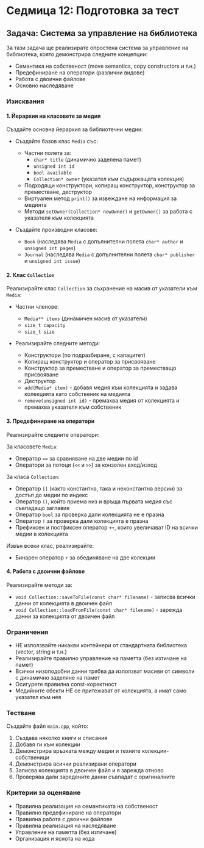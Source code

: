 # Седмица 12: Подготовка за тест

## Задача: Система за управление на библиотека

За тази задача ще реализирате опростена система за управление на библиотека, която демонстрира следните концепции:
- Семантика на собственост (move semantics, copy constructors и т.н.)
- Предефиниране на оператори (различни видове)
- Работа с двоични файлове
- Основно наследяване

### Изисквания

#### 1. Йерархия на класовете за медия
Създайте основна йерархия за библиотечни медии:

- Създайте базов клас `Media` със:
  - Частни полета за:
    - `char* title` (динамично заделена памет)
    - `unsigned int id`
    - `bool available`
    - `Collection* owner` (указател към съдържащата колекция)
  - Подходящи конструктори, копиращ конструктор, конструктор за преместване, деструктор
  - Виртуален метод `print()` за извеждане на информация за медията
  - Методи `setOwner(Collection* newOwner)` и `getOwner()` за работа с указателя към колекцията

- Създайте производни класове:
  - `Book` (наследява `Media` с допълнителни полета `char* author` и `unsigned int pages`)
  - `Journal` (наследява `Media` с допълнителни полета `char* publisher` и `unsigned int issue`)

#### 2. Клас `Collection`
Реализирайте клас `Collection` за съхранение на масив от указатели към `Media`:

- Частни членове:
  - `Media** items` (динамичен масив от указатели)
  - `size_t capacity`
  - `size_t size`

- Реализирайте следните методи:
  - Конструктори (по подразбиране, с капацитет)
  - Копиращ конструктор и оператор за присвояване
  - Конструктор за преместване и оператор за преместващо присвояване
  - Деструктор
  - `add(Media* item)` - добавя медия към колекцията и задава колекцията като собственик на медията
  - `remove(unsigned int id)` - премахва медия от колекцията и премахва указателя към собственик

#### 3. Предефиниране на оператори
Реализирайте следните оператори:

За класовете `Media`:
- Оператор `==` за сравняване на две медии по id
- Оператори за потоци (`<<` и `>>`) за конзолен вход/изход

За класа `Collection`:
- Оператор `[]` (както константна, така и неконстантна версии) за достъп до медии по индекс
- Оператор `()`, който приема низ и връща първата медия със съвпадащо заглавие
- Оператор `bool` за проверка дали колекцията не е празна
- Оператор `!` за проверка дали колекцията е празна
- Префиксен и постфиксен оператор `++`, които увеличават ID на всички медии в колекцията

Извън всеки клас, реализирайте:
- Бинарен оператор `+` за обединяване на две колекции

#### 4. Работа с двоични файлове
Реализирайте методи за:
- `void Collection::saveToFile(const char* filename)` - записва всички данни от колекцията в двоичен файл
- `void Collection::loadFromFile(const char* filename)` - зарежда данни за колекцията от двоичен файл

### Ограничения
- НЕ използвайте никакви контейнери от стандартната библиотека (vector, string и т.н.)
- Реализирайте правилно управление на паметта (без изтичане на памет)
- Всички низоподобни данни трябва да използват масиви от символи с динамично заделяне на памет
- Осигурете правилна const-коректност
- Медийните обекти НЕ се притежават от колекцията, а имат само указател към нея

### Тестване
Създайте файл `main.cpp`, който:
1. Създава няколко книги и списания
2. Добавя ги към колекции
3. Демонстрира връзката между медии и техните колекции-собственици
4. Демонстрира всички реализирани оператори
5. Записва колекцията в двоичен файл и я зарежда отново
6. Проверява дали заредените данни съвпадат с оригиналните

### Критерии за оценяване
- Правилна реализация на семантиката на собственост
- Правилно предефиниране на оператори
- Правилна работа с двоични файлове
- Правилна реализация на наследяване
- Управление на паметта (без изтичане)
- Организация и яснота на кода